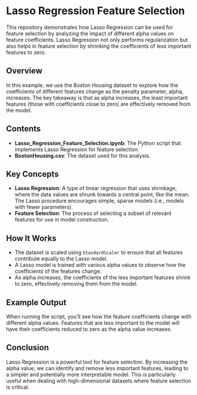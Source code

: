 # Lasso Regression Feature Selection

This repository demonstrates how Lasso Regression can be used for feature selection by analyzing the impact of different alpha values on feature coefficients. Lasso Regression not only performs regularization but also helps in feature selection by shrinking the coefficients of less important features to zero.

## Overview

In this example, we use the Boston Housing dataset to explore how the coefficients of different features change as the penalty parameter, alpha, increases. The key takeaway is that as alpha increases, the least important features (those with coefficients close to zero) are effectively removed from the model.

## Contents

- **Lasso_Regression_Feature_Selection.ipynb**: The Python script that implements Lasso Regression for feature selection.
- **BostonHousing.csv**: The dataset used for this analysis.

## Key Concepts

- **Lasso Regression**: A type of linear regression that uses shrinkage, where the data values are shrunk towards a central point, like the mean. The Lasso procedure encourages simple, sparse models (i.e., models with fewer parameters).
- **Feature Selection**: The process of selecting a subset of relevant features for use in model construction.

## How It Works

- The dataset is scaled using `StandardScaler` to ensure that all features contribute equally to the Lasso model.
- A Lasso model is trained with various alpha values to observe how the coefficients of the features change.
- As alpha increases, the coefficients of the less important features shrink to zero, effectively removing them from the model.

## Example Output

When running the script, you'll see how the feature coefficients change with different alpha values. Features that are less important to the model will have their coefficients reduced to zero as the alpha value increases.

## Conclusion

Lasso Regression is a powerful tool for feature selection. By increasing the alpha value, we can identify and remove less important features, leading to a simpler and potentially more interpretable model. This is particularly useful when dealing with high-dimensional datasets where feature selection is critical.
